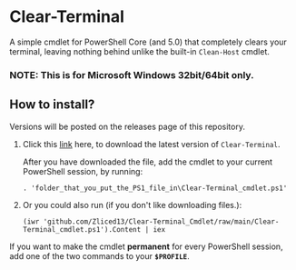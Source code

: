 # Clear-Terminal

A simple cmdlet for PowerShell Core (and 5.0) that completely clears your terminal, leaving nothing behind unlike the built-in `Clean-Host` cmdlet.

### NOTE: This is for Microsoft Windows 32bit/64bit **only**.

## How to install?

Versions will be posted on the releases page of this repository.
1. Click this [link](github.com/Zliced13/Clear-Terminal_Cmdlet/raw/main/Clear-Terminal_cmdlet.ps1) here, to download the latest version of `Clear-Terminal`.

    After you have downloaded the file, add the cmdlet to your current PowerShell session, by running:
    ```
    . 'folder_that_you_put_the_PS1_file_in\Clear-Terminal_cmdlet.ps1'
    ```

2. Or you could also run (if you don't like downloading files.):
    ```
    (iwr 'github.com/Zliced13/Clear-Terminal_Cmdlet/raw/main/Clear-Terminal_cmdlet.ps1').Content | iex
    ```

If you want to make the cmdlet **permanent** for every PowerShell session, add one of the two commands to your **`$PROFILE`**.
